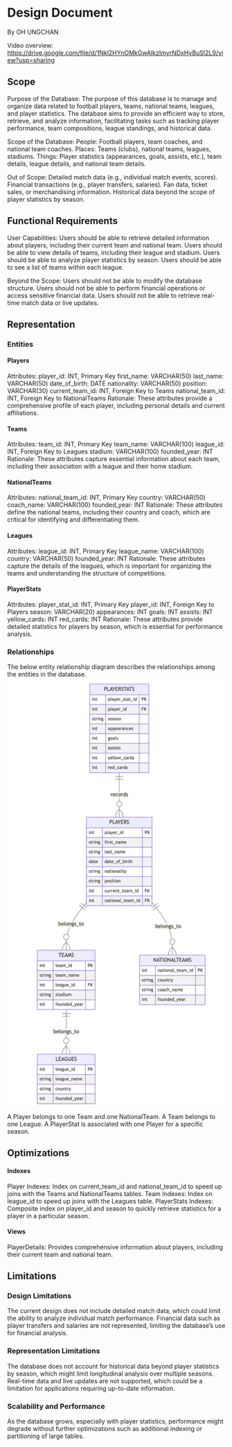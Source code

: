 # Design Document

By OH UNGCHAN

Video overview: <https://drive.google.com/file/d/1Nkl2HYnOMkGwAIkzImyrNDxHyBuSI2L9/view?usp=sharing>

## Scope

Purpose of the Database:
The purpose of this database is to manage and organize data related to football players, teams, national teams, leagues, and player statistics. The database aims to provide an efficient way to store, retrieve, and analyze information, facilitating tasks such as tracking player performance, team compositions, league standings, and historical data.

Scope of the Database:
People: Football players, team coaches, and national team coaches.
Places: Teams (clubs), national teams, leagues, stadiums.
Things: Player statistics (appearances, goals, assists, etc.), team details, league details, and national team details.

Out of Scope:
Detailed match data (e.g., individual match events, scores).
Financial transactions (e.g., player transfers, salaries).
Fan data, ticket sales, or merchandising information.
Historical data beyond the scope of player statistics by season.


## Functional Requirements

User Capabilities:
Users should be able to retrieve detailed information about players, including their current team and national team.
Users should be able to view details of teams, including their league and stadium.
Users should be able to analyze player statistics by season.
Users should be able to see a list of teams within each league.

Beyond the Scope:
Users should not be able to modify the database structure.
Users should not be able to perform financial operations or access sensitive financial data.
Users should not be able to retrieve real-time match data or live updates.

## Representation

### Entities

#### Players

Attributes:
player_id: INT, Primary Key
first_name: VARCHAR(50)
last_name: VARCHAR(50)
date_of_birth: DATE
nationality: VARCHAR(50)
position: VARCHAR(30)
current_team_id: INT, Foreign Key to Teams
national_team_id: INT, Foreign Key to NationalTeams
Rationale: These attributes provide a comprehensive profile of each player, including personal details and current affiliations.

#### Teams

Attributes:
team_id: INT, Primary Key
team_name: VARCHAR(100)
league_id: INT, Foreign Key to Leagues
stadium: VARCHAR(100)
founded_year: INT
Rationale: These attributes capture essential information about each team, including their association with a league and their home stadium.

#### NationalTeams

Attributes:
national_team_id: INT, Primary Key
country: VARCHAR(50)
coach_name: VARCHAR(100)
founded_year: INT
Rationale: These attributes define the national teams, including their country and coach, which are critical for identifying and differentiating them.

#### Leagues

Attributes:
league_id: INT, Primary Key
league_name: VARCHAR(100)
country: VARCHAR(50)
founded_year: INT
Rationale: These attributes capture the details of the leagues, which is important for organizing the teams and understanding the structure of competitions.

#### PlayerStats

Attributes:
player_stat_id: INT, Primary Key
player_id: INT, Foreign Key to Players
season: VARCHAR(20)
appearances: INT
goals: INT
assists: INT
yellow_cards: INT
red_cards: INT
Rationale: These attributes provide detailed statistics for players by season, which is essential for performance analysis.

### Relationships

The below entity relationship diagram describes the relationships among the entities in the database.
![ER Diagram](diagram.png)

A Player belongs to one Team and one NationalTeam.
A Team belongs to one League.
A PlayerStat is associated with one Player for a specific season.

## Optimizations

#### Indexes
Player Indexes: Index on current_team_id and national_team_id to speed up joins with the Teams and NationalTeams tables.
Team Indexes: Index on league_id to speed up joins with the Leagues table.
PlayerStats Indexes: Composite index on player_id and season to quickly retrieve statistics for a player in a particular season.

#### Views
PlayerDetails: Provides comprehensive information about players, including their current team and national team.

## Limitations

### Design Limitations
The current design does not include detailed match data, which could limit the ability to analyze individual match performance.
Financial data such as player transfers and salaries are not represented, limiting the database’s use for financial analysis.

### Representation Limitations
The database does not account for historical data beyond player statistics by season, which might limit longitudinal analysis over multiple seasons.
Real-time data and live updates are not supported, which could be a limitation for applications requiring up-to-date information.

### Scalability and Performance
As the database grows, especially with player statistics, performance might degrade without further optimizations such as additional indexing or partitioning of large tables.
